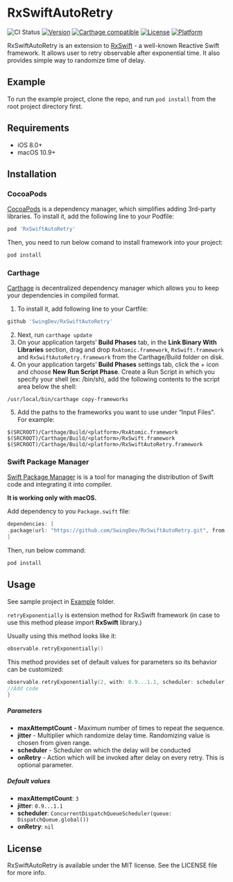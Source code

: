 # RxSwiftAutoRetry

![CI Status](https://app.bitrise.io/app/ed98584975d8f98a/status.svg?token=a_tPFWvR2HKJmI3Gv-Ew0Q)
[![Version](https://img.shields.io/cocoapods/v/RxSwiftAutoRetry.svg?style=flat)](https://cocoapods.org/pods/RxSwiftAutoRetry)
[![Carthage compatible](https://img.shields.io/badge/Carthage-compatible-4BC51D.svg?style=flat)](https://github.com/Carthage/Carthage)
[![License](https://img.shields.io/cocoapods/l/RxSwiftAutoRetry.svg?style=flat)](https://cocoapods.org/pods/RxSwiftAutoRetry)
[![Platform](https://img.shields.io/cocoapods/p/RxSwiftAutoRetry.svg?style=flat)](https://cocoapods.org/pods/RxSwiftAutoRetry)

RxSwiftAutoRetry is an extension to [RxSwift](https://github.com/ReactiveX/RxSwift) - a well-known Reactive Swift framework.
It allows user to retry observable after exponential time. It also provides simple way to randomize time of delay.

## Example

To run the example project, clone the repo, and run `pod install` from the root project directory first.

## Requirements
* iOS 8.0+
* macOS 10.9+
## Installation
### CocoaPods
[CocoaPods](https://cocoapods.org)  is a dependency manager, which simplifies adding 3rd-party libraries. To install it, add the following line to your Podfile:

```ruby
pod 'RxSwiftAutoRetry'
```
Then, you need to run below comand to install framework into your project:
```ruby
pod install
```
### Carthage
[Carthage](https://github.com/Carthage/Carthage) is decentralized dependency manager which allows you to keep your dependencies in compiled format. 
1. To install it, add following line to your Cartfile:
```ruby
github 'SwingDev/RxSwiftAutoRetry'
```
2. Next, run `carthage update`
3. On your application targets’ **Build Phases** tab, in the **Link Binary With Libraries** section, drag and drop `RxAtomic.framework`, `RxSwift.framework` and `RxSwiftAutoRetry.framework` from the Carthage/Build folder on disk.
4. On your application targets’ **Build Phases** settings tab, click the + icon and choose **New Run Script Phase**. Create a Run Script in which you specify your shell (ex: /bin/sh), add the following contents to the script area below the shell:
```
/usr/local/bin/carthage copy-frameworks
```
5. Add the paths to the frameworks you want to use under “Input Files". For example:
```
$(SRCROOT)/Carthage/Build/<platform>/RxAtomic.framework
$(SRCROOT)/Carthage/Build/<platform>/RxSwift.framework
$(SRCROOT)/Carthage/Build/<platform>/RxSwiftAutoRetry.framework
```
### Swift Package Manager
[Swift Package Manager](https://swift.org/package-manager/) is is a tool for managing the distribution of Swift code and integrating it into compiler.

**It is working only with macOS.**

Add dependency to you `Package.swift` file:
``` swift
dependencies: [
.package(url: "https://github.com/SwingDev/RxSwiftAutoRetry.git", from: "0.9"))
]
```
Then, run below command:
```ruby
pod install
```
## Usage
See sample project in [Example](ExampleApp/) folder.

`retryExponentially` is extension method for RxSwift framework (in case to use this method please import **RxSwift** library.)

Usually using this method looks like it:
```Swift
observable.retryExponentially()
```
This method provides set of default values for parameters so its behavior can be customized:
```Swift
observable.retryExponentially(2, with: 0.9...1.1, scheduler: scheduler) { error in
//Add code
}
```

##### Parameters
* **maxAttemptCount** - Maximum number of times to repeat the sequence.
* **jitter** - Multiplier which randomize delay time. Randomizing value is chosen from given range.
* **scheduler** - Scheduler on which the delay will be conducted
* **onRetry** - Action which will be invoked after delay on every retry. This is optional parameter.

##### Default values
* **maxAttemptCount**:  `3`
* **jitter**: `0.9...1.1`
* **scheduler**: `ConcurrentDispatchQueueScheduler(queue: DispatchQueue.global())`
* **onRetry**: `nil`
## License

RxSwiftAutoRetry is available under the MIT license. See the LICENSE file for more info.
